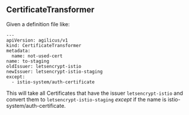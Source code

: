 ## CertificateTransformer

Given a definition file like:
```
---
apiVersion: agilicus/v1
kind: CertificateTransformer
metadata:
  name: not-used-cert
name: to-staging
oldIssuer: letsencrypt-istio
newIssuer: letsencrypt-istio-staging
except:
  - istio-system/auth-certificate
```

This will take all Certificates that have the issuer `letsencrypt-istio`
and convert them to `letsencrypt-istio-staging` *except* if
the name is istio-system/auth-certificate.
